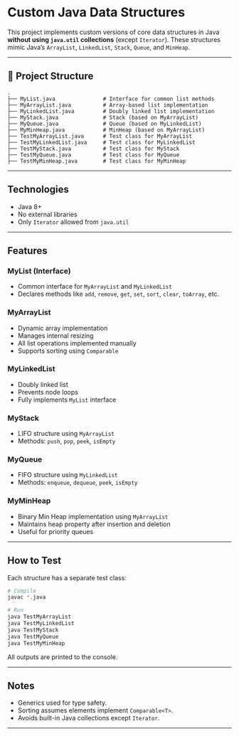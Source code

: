 
# Custom Java Data Structures

This project implements custom versions of core data structures in Java **without using `java.util` collections** (except `Iterator`). These structures mimic Java’s `ArrayList`, `LinkedList`, `Stack`, `Queue`, and `MinHeap`.

---

## 📁 Project Structure

```
.
├── MyList.java               # Interface for common list methods
├── MyArrayList.java          # Array-based list implementation
├── MyLinkedList.java         # Doubly linked list implementation
├── MyStack.java              # Stack (based on MyArrayList)
├── MyQueue.java              # Queue (based on MyLinkedList)
├── MyMinHeap.java            # MinHeap (based on MyArrayList)
├── TestMyArrayList.java      # Test class for MyArrayList
├── TestMyLinkedList.java     # Test class for MyLinkedList
├── TestMyStack.java          # Test class for MyStack
├── TestMyQueue.java          # Test class for MyQueue
├── TestMyMinHeap.java        # Test class for MyMinHeap
```

---

##  Technologies

- Java 8+
- No external libraries
- Only `Iterator` allowed from `java.util`

---

## Features

### MyList (Interface)
- Common interface for `MyArrayList` and `MyLinkedList`
- Declares methods like `add`, `remove`, `get`, `set`, `sort`, `clear`, `toArray`, etc.

### MyArrayList
- Dynamic array implementation
- Manages internal resizing
- All list operations implemented manually
- Supports sorting using `Comparable`

### MyLinkedList
- Doubly linked list
- Prevents node loops
- Fully implements `MyList` interface

### MyStack
- LIFO structure using `MyArrayList`
- Methods: `push`, `pop`, `peek`, `isEmpty`

### MyQueue
- FIFO structure using `MyLinkedList`
- Methods: `enqueue`, `dequeue`, `peek`, `isEmpty`

### MyMinHeap
- Binary Min Heap implementation using `MyArrayList`
- Maintains heap property after insertion and deletion
- Useful for priority queues

---

## How to Test

Each structure has a separate test class:
```bash
# Compile
javac *.java

# Run
java TestMyArrayList
java TestMyLinkedList
java TestMyStack
java TestMyQueue
java TestMyMinHeap
```

All outputs are printed to the console.

---

## Notes

- Generics used for type safety.
- Sorting assumes elements implement `Comparable<T>`.
- Avoids built-in Java collections except `Iterator`.

---

